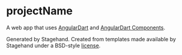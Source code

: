 # __projectName__

A web app that uses [AngularDart](https://webdev.dartlang.org/angular) and
[AngularDart Components](https://webdev.dartlang.org/components).

Generated by Stagehand.
Created from templates made available by Stagehand under a BSD-style
[license](https://github.com/dart-lang/stagehand/blob/master/LICENSE).
